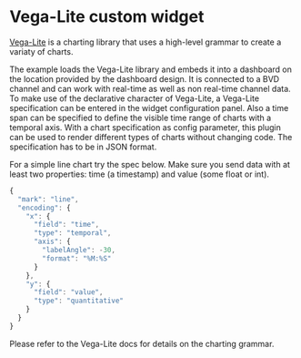# Vega-Lite custom widget

[Vega-Lite](https://vega.github.io/vega-lite/) is a charting library that uses a high-level grammar to create a variaty of charts.

The example loads the Vega-Lite library and embeds it into a dashboard on the location provided by the dashboard design. It is connected to a BVD channel and can work with real-time as well as non real-time channel data. To make use of the declarative character of Vega-Lite, a Vega-Lite specification can be entered in the widget configuration panel. Also a time span can be specified to define the visible time range of charts with a temporal axis. With a chart specification as config parameter, this plugin can be used to render different types of charts without changing code. The specification has to be in JSON format.

For a simple line chart try the spec below. Make sure you send data with at least two properties: time (a timestamp) and value (some float or int).

```javascript
{
  "mark": "line",
  "encoding": {
    "x": {
      "field": "time",
      "type": "temporal",
      "axis": {
        "labelAngle": -30,
        "format": "%M:%S"
      }
    },
    "y": {
      "field": "value",
      "type": "quantitative"
    }
  }
}
```

Please refer to the Vega-Lite docs for details on the charting grammar.
